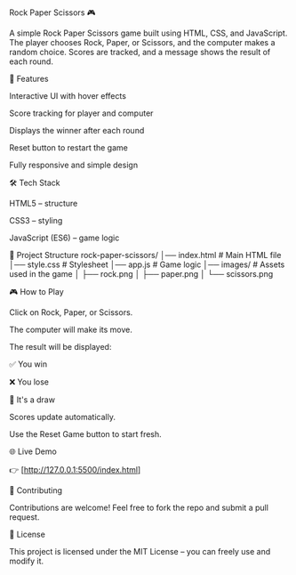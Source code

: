 Rock Paper Scissors 🎮

A simple Rock Paper Scissors game built using HTML, CSS, and JavaScript.
The player chooses Rock, Paper, or Scissors, and the computer makes a random choice. Scores are tracked, and a message shows the result of each round.


🚀 Features

Interactive UI with hover effects

Score tracking for player and computer

Displays the winner after each round

Reset button to restart the game

Fully responsive and simple design


🛠️ Tech Stack

HTML5 – structure

CSS3 – styling

JavaScript (ES6) – game logic


📂 Project Structure
rock-paper-scissors/
│── index.html        # Main HTML file
│── style.css         # Stylesheet
│── app.js            # Game logic
│── images/           # Assets used in the game
│    ├── rock.png
│    ├── paper.png
│    └── scissors.png



🎮 How to Play

Click on Rock, Paper, or Scissors.

The computer will make its move.

The result will be displayed:

✅ You win

❌ You lose

🤝 It's a draw

Scores update automatically.

Use the Reset Game button to start fresh.



🌐 Live Demo

👉 [http://127.0.0.1:5500/index.html]


🤝 Contributing

Contributions are welcome! Feel free to fork the repo and submit a pull request.


📜 License

This project is licensed under the MIT License – you can freely use and modify it.
